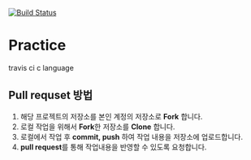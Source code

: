 [![Build Status](https://travis-ci.org/kimdev1/Practice.svg?branch=master)](https://travis-ci.org/kimdev1/Practice)

# Practice

travis ci 
c language


## Pull requset 방법
1. 해당 프로젝트의 저장소를 본인 계정의 저장소로 <b>Fork</b> 합니다.
2. 로컬 작업을 위해서 <b>Fork</b>한 저장소를 <b>Clone</b> 합니다.
3. 로컬에서 작업 후 <b>commit, push</b> 하여 작업 내용을 저장소에 업로드합니다.
4. <b>pull request</b>를 통해 작업내용을 반영할 수 있도록 요청합니다.
